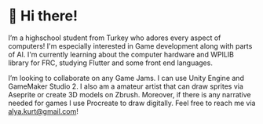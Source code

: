 # 👋 Hi there! 
I’m a highschool student from Turkey who adores every aspect of computers! I'm especially interested in Game development along with parts of AI. 
I'm currently learning about the computer hardware and WPILIB library for FRC, studying Flutter and some front end languages.

I’m looking to collaborate on any Game Jams. I can use Unity Engine and GameMaker Studio 2. I also am a amateur artist that can draw sprites via Aseprite or create 3D models on Zbrush. Moreover, if there is any narrative needed for games I use Procreate to draw digitally.
Feel free to reach me via alya.kurt@gmail.com! 


<!---
aiyaszk/aiyaszk is a ✨ special ✨ repository because its `README.md` (this file) appears on your GitHub profile.
You can click the Preview link to take a look at your changes.
--->
